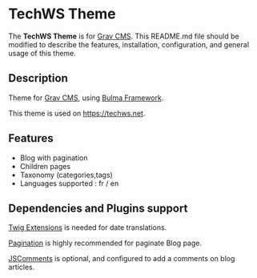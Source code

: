 # TechWS Theme

The **TechWS Theme** is for [Grav CMS](http://github.com/getgrav/grav).  This README.md file should be modified to describe the features, installation, configuration, and general usage of this theme.

## Description

Theme for [Grav CMS](http://github.com/getgrav/grav), using [Bulma Framework](https://bulma.io/).

This theme is used on https://techws.net.

## Features

- Blog with pagination
- Children pages
- Taxonomy (categories,tags)
- Languages supported : fr / en

## Dependencies and Plugins support

[Twig Extensions](https://github.com/Perlkonig/grav-plugin-twig-extensions) is needed for date translations.

[Pagination](https://github.com/getgrav/grav-plugin-pagination) is highly recommended for paginate Blog page.

[JSComments](https://github.com/sommerregen/grav-plugin-jscomments) is optional, and configured to add a comments on blog articles.